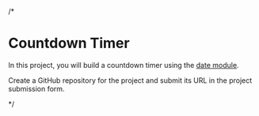/*
# Countdown Timer

In this project, you will build a countdown timer using the [date module](https://usefulangle.com/post/187/nodejs-get-date-time).

Create a GitHub repository for the project and submit its URL in the project submission form. 


*/
